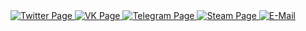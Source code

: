 <div id="badges">
  <a href="https://twitter.com/kelthic">
  <img src="https://img.shields.io/badge/Twitter-blue?style=for-the-badge&logo=twitter&logoColor=white" alt="Twitter Page"/>
  </a>
  <a href="https://vk.com/kelthic">
  <img src="https://img.shields.io/badge/VKontakte-blue?style=for-the-badge&logo=VK&logoColor=white" alt="VK Page"/>
  </a>
  <a href="https://t.me/kelthic">
  <img src="https://img.shields.io/badge/Telegram-blue?style=for-the-badge&logo=Telegram&logoColor=white" alt="Telegram Page"/>
  </a>
  <a href="https://steamcommunity.com/id/kelthic">
  <img src="https://img.shields.io/badge/Steam-black?style=for-the-badge&logo=Steam&logoColor=white" alt="Steam Page"/>
  </a>
  <a href="mailto:help@kelthic.xyz">
  <img src="https://img.shields.io/badge/Contact me-red?style=for-the-badge&logo=Microsoft-Outlook&logoColor=white" alt="E-Mail"/>
  </a>
  
</div>











<!--
**Kelthic/Kelthic** is a ✨ _special_ ✨ repository because its `README.md` (this file) appears on your GitHub profile.

Here are some ideas to get you started:

- 🔭 I’m currently working on ...
- 🌱 I’m currently learning ...
- 👯 I’m looking to collaborate on ...
- 🤔 I’m looking for help with ...
- 💬 Ask me about ...
- 📫 How to reach me: ...
- 😄 Pronouns: ...
- ⚡ Fun fact: ...
-->
